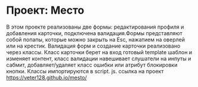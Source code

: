 # Проект: Место

В этом проекте реализованы две формы: редактирования профиля и добавления карточки, подключена валидация.Формы представляют собой попапы, которые можно закрыть на Esc, нажатием на оверлей или на крестик. Валидация форм и создание карточки реализовано через классы. Класс карточки берет на вход готовый template шаблон и изменяет контент, класс валидации навешивает слушатели на инпуты и сабмит, добавляет/удаляет класс ошибки или атрибут блокировки кнопки. Классы импортируются в script. js.
ссылка на проект
https://veter128.github.io/mesto/
